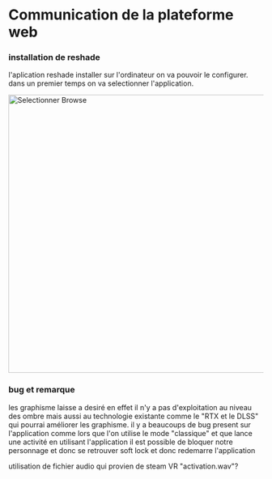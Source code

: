 # Communication de la plateforme web

### installation de reshade

l'aplication reshade installer sur l'ordinateur on va pouvoir le configurer. dans un premier temps on va selectionner l'application.

<img src="image/reshade" alt="Selectionner Browse" height="auto" width="550">

### bug et remarque 

les graphisme laisse a desiré en effet il n'y a pas d'exploitation au niveau des ombre mais aussi au technologie existante comme le "RTX et le DLSS" qui pourrai améliorer les graphisme.
il y a beaucoups de bug present sur l'application comme lors que  l'on utilise le mode "classique" et que lance une activité en utilisant l'application il est possible de bloquer notre personnage et donc se retrouver soft lock et donc redemarre l'application 

utilisation de fichier audio qui provien de steam VR "activation.wav"?  
